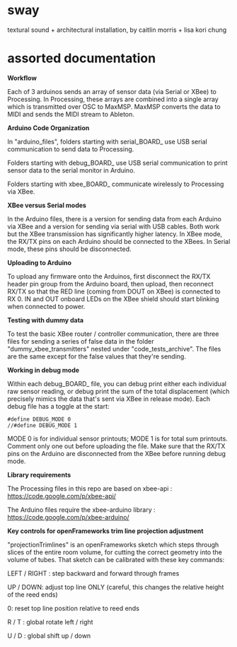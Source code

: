 sway
====

textural sound + architectural installation, by caitlin morris + lisa kori chung

assorted documentation
====
**Workflow**

Each of 3 arduinos sends an array of sensor data (via Serial or XBee) to Processing.  In Processing, these arrays are combined into a single array which is transmitted over OSC to MaxMSP.  MaxMSP converts the data to MIDI and sends the MIDI stream to Ableton.

**Arduino Code Organization**

In "arduino_files", folders starting with serial_BOARD_ use USB serial communication to send data to Processing.  

Folders starting with debug_BOARD_ use USB serial communication to print sensor data to the serial monitor in Arduino.

Folders starting with xbee_BOARD_ communicate wirelessly to Processing via XBee.

**XBee versus Serial modes**

In the Arduino files, there is a version for sending data from each Arduino via XBee and a version for sending via serial with USB cables.  Both work but the XBee transmission has significantly higher latency.  In XBee mode, the RX/TX pins on each Arduino should be connected to the XBees. In Serial mode, these pins should be disconnected.

**Uploading to Arduino**

To upload any firmware onto the Arduinos, first disconnect the RX/TX header pin group from the Arduino board, then upload, then reconnect RX/TX so that the RED line (coming from DOUT on XBee) is connected to RX 0.  IN and OUT onboard LEDs on the XBee shield should start blinking when connected to power.

**Testing with dummy data**

To test the basic XBee router / controller communication, there are three files for sending a series of false data in the folder "dummy_xbee_transmitters" nested under "code_tests_archive".  The files are the same except for the false values that they're sending.

**Working in debug mode**

Within each debug_BOARD_ file, you can debug print either each individual raw sensor reading, or debug print the sum of the total displacement (which precisely mimics the data that's sent via XBee in release mode).  Each debug file has a toggle at the start:

    #define DEBUG_MODE 0 
    //#define DEBUG_MODE 1
    
MODE 0 is for individual sensor printouts; MODE 1 is for total sum printouts.  Comment only one out before uploading the file.  Make sure that the RX/TX pins on the Arduino are disconnected from the XBee before running debug mode.

**Library requirements**

The Processing files in this repo are based on xbee-api : https://code.google.com/p/xbee-api/

The Arduino files require the xbee-arduino library : https://code.google.com/p/xbee-arduino/

**Key controls for openFrameworks trim line projection adjustment**

"projectionTrimlines" is an openFrameworks sketch which steps through slices of the entire room volume, for cutting the correct geometry into the volume of tubes.  That sketch can be calibrated with these key commands:

LEFT / RIGHT : step backward and forward through frames

UP / DOWN: adjust top line ONLY (careful, this changes the relative height of the reed ends)

0: reset top line position relative to reed ends

R / T : global rotate left / right

U / D : global shift up / down
